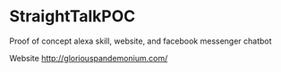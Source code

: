# StraightTalkPOC
Proof of concept alexa skill, website, and facebook messenger chatbot

Website http://gloriouspandemonium.com/

